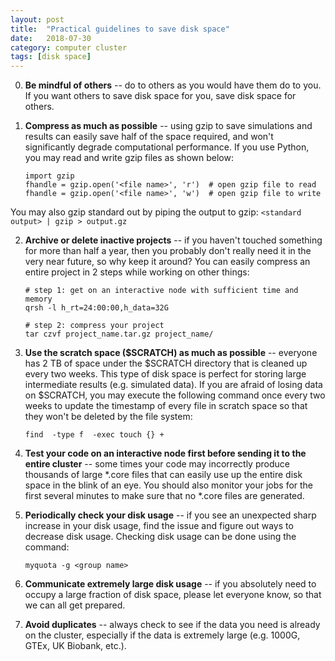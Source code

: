 ```yaml
---
layout: post
title:  "Practical guidelines to save disk space"
date:   2018-07-30
category: computer cluster
tags: [disk space]
---
```


0. **Be mindful of others** -- do to others as you would have them do to you.
If you want others to save disk space for you, save disk space for others.

1. **Compress as much as possible** -- using gzip to save simulations and
results can easily save half of the space required, and won't significantly
degrade computational performance. If you use Python, you may read and write
gzip files as shown below:
    ```
    import gzip
    fhandle = gzip.open('<file name>', 'r')  # open gzip file to read
    fhandle = gzip.open('<file name>', 'w')  # open gzip file to write
    ```
You may also gzip standard out by piping the output to gzip:
    ```
    <standard output> | gzip > output.gz
    ```

2. **Archive or delete inactive projects** -- if you haven't touched something
for more than half a year, then you probably don't really need it in the very
near future, so why keep it around? You can easily compress an entire project
in 2 steps while working on other things:
    ```
    # step 1: get on an interactive node with sufficient time and memory
    qrsh -l h_rt=24:00:00,h_data=32G

    # step 2: compress your project
    tar czvf project_name.tar.gz project_name/
    ```

3. **Use the scratch space ($SCRATCH) as much as possible** -- everyone
has 2 TB of space under the $SCRATCH directory that is cleaned up every
two weeks. This type of disk space is perfect for storing large intermediate
results (e.g. simulated data). If you are afraid of losing data on $SCRATCH,
you may execute the following command once every two weeks to update the
timestamp of every file in scratch space so that they won't be deleted by the
file system:
    ```
    find  -type f  -exec touch {} +
    ```

4. **Test your code on an interactive node first before sending it to the
entire cluster** -- some times your code may incorrectly produce thousands
of large \*.core files that can easily use up the entire disk space in the blink
of an eye. You should also monitor your jobs for the first several minutes to
make sure that no \*.core files are generated.

5. **Periodically check your disk usage** -- if you see an unexpected sharp
increase in your disk usage, find the issue and figure out ways to decrease
disk usage. Checking disk usage can be done using the command:

    ```
    myquota -g <group name>
    ```

6. **Communicate extremely large disk usage** -- if you absolutely need to
occupy a large fraction of disk space, please let everyone know, so that we
can all get prepared.  

7. **Avoid duplicates** -- always check to see if the data you need is already
on the cluster, especially if the data is extremely large (e.g. 1000G, GTEx,
UK Biobank, etc.).
